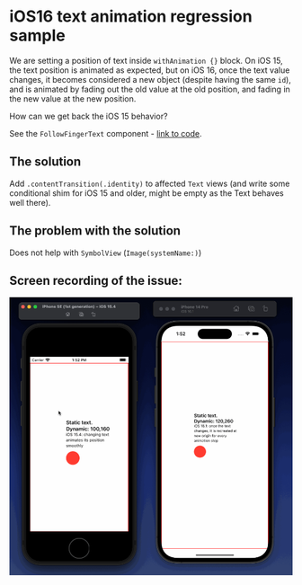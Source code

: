 # iOS16 text animation regression sample

We are setting a position of text inside `withAnimation {}` block. On iOS 15, the text position is animated as expected, but on iOS 16, once the text value changes, it becomes considered a new object (despite having the same `id`), and is animated by fading out the old value at the old position, and fading in the new value at the new position.

How can we get back the iOS 15 behavior?

See the `FollowFingerText` component - [link to code](https://github.com/tkafka/ios16-text-animation-bug/blob/main/test-text-animation/ContentView.swift#L54).

## The solution

Add `.contentTransition(.identity)` to affected `Text` views (and write some conditional shim for iOS 15 and older, might be empty as the Text behaves well there).

## The problem with the solution

Does not help with `SymbolView` (`Image(systemName:)`)

## Screen recording of the issue:
![Screen recording of the issue](./ios16-text-regression.gif)
